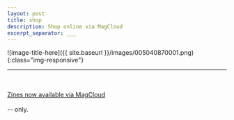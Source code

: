 ```yaml
---
layout: post
title: shop
description: Shop online via MagCloud
excerpt_separator: ___
---
```

  ![image-title-here]({{ site.baseurl }}/images/005040870001.png){:class="img-responsive"}
  ___
  <br/>
  <br/>
  <a href="https://www.magcloud.com/user/onlyuntilthen">Zines now available via MagCloud</a>
  <br/>
  <br/>
  -- only.
